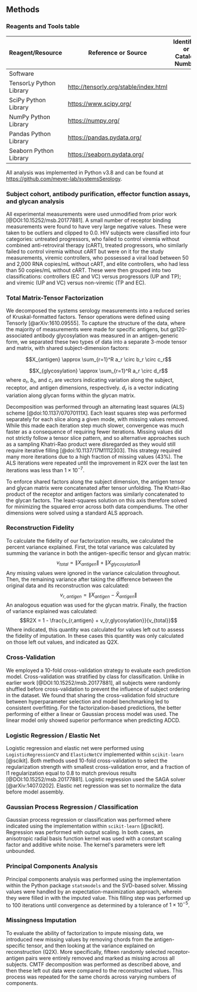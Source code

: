 ## Methods

### Reagents and Tools table

| Reagent/Resource        | Reference or Source                   | Identifier or Catalog Number |
| ----------------------- | ------------------------------------- | ---------------------------- |
| Software                |
| TensorLy Python Library | http://tensorly.org/stable/index.html |                              |
| SciPy Python Library    | https://www.scipy.org/                |                              |
| NumPy Python Library    | https://numpy.org/                    |                              |
| Pandas Python Library   | https://pandas.pydata.org/            |                              |
| Seaborn Python Library  | https://seaborn.pydata.org/           |                              |


All analysis was implemented in Python v3.8 and can be found at <https://github.com/meyer-lab/systemsSerology>.

### Subject cohort, antibody purification, effector function assays, and glycan analysis

All experimental measurements were used unmodified from prior work [@DOI:10.15252/msb.20177881]. A small number of receptor binding measurements were found to have very large negative values. These were taken to be outliers and clipped to 0.0. HIV subjects were classified into four categories: untreated progressors, who failed to control viremia without combined anti-retroviral therapy (cART), treated progressors, who similarly failed to control viremia without cART but were on it for the study measurements, viremic controllers, who possessed a viral load between 50 and 2,000 RNA copies/mL without cART, and elite controllers, who had less than 50 copies/mL without cART. These were then grouped into two classifications: controllers (EC and VC) versus progressors (UP and TP); and viremic (UP and VC) versus non-viremic (TP and EC).

### Total Matrix-Tensor Factorization

We decomposed the systems serology measurements into a reduced series of Kruskal-formatted factors. Tensor operations were defined using Tensorly [@arXiv:1610.09555]. To capture the structure of the data, where the majority of measurements were made for specific antigens, but gp120-associated antibody glycosylation was measured in an antigen-generic form, we separated these two types of data into a separate 3-mode tensor and matrix, with shared subject-dimension factors:

$$X_{antigen} \approx \sum_{r=1}^R a_r \circ b_r \circ c_r$$

$$X_{glycosylation} \approx \sum_{r=1}^R a_r \circ d_r$$
where $a_r$, $b_r$, and $c_r$ are vectors indicating variation along the subject, receptor, and antigen dimensions, respectively. $d_r$ is a vector indicating variation along glycan forms within the glycan matrix.

Decomposition was performed through an alternating least squares (ALS) scheme [@doi:10.1137/07070111X]. Each least squares step was performed separately for each slice along a given mode, with missing values removed. While this made each iteration step much slower, convergence was much faster as a consequence of requiring fewer iterations. Missing values did not strictly follow a tensor slice pattern, and so alternative approaches such as a sampling Khatri-Rao product were disregarded as they would still require iterative filling [@doi:10.1137/17M1112303]. This strategy required many more iterations due to a high fraction of missing values (43%). The ALS iterations were repeated until the improvement in R2X over the last ten iterations was less than $1\times 10^{-7}$.

To enforce shared factors along the subject dimension, the antigen tensor and glycan matrix were concatenated after tensor unfolding. The Khatri-Rao product of the receptor and antigen factors was similarly concatenated to the glycan factors. The least-squares solution on this axis therefore solved for minimizing the squared error across both data compendiums. The other dimensions were solved using a standard ALS approach.

<!-- TODO: Write out equations for ALS and the shared dimension. -->

### Reconstruction Fidelity

To calculate the fidelity of our factorization results, we calculated the percent variance explained. First, the total variance was calculated by summing the variance in both the antigen-specific tensor and glycan matrix:
$$v_{total} = \left \| X_{antigen}  \right \| + \left \| X_{glycosylation}  \right \|$$
Any missing values were ignored in the variance calculation throughout. Then, the remaining variance after taking the difference between the original data and its reconstruction was calculated:
$$v_{r,antigen} = \left \| X_{antigen} - \hat X_{antigen}  \right \|$$
An analogous equation was used for the glycan matrix. Finally, the fraction of variance explained was calculated:
$$R2X = 1 - \frac{v_{r,antigen} + v_{r,glycosylation}}{v_{total}}$$
Where indicated, this quantity was calculated for values left out to assess the fidelity of imputation. In these cases this quantity was only calculated on those left out values, and indicated as Q2X.

### Cross-Validation

We employed a 10-fold cross-validation strategy to evaluate each prediction model. Cross-validation was stratified by class for classification. Unlike in earlier work [@DOI:10.15252/msb.20177881], all subjects were randomly shuffled before cross-validation to prevent the influence of subject ordering in the dataset. We found that sharing the cross-validation fold structure between hyperparameter selection and model benchmarking led to consistent overfitting. For the factorization-based predictions, the better performing of either a linear or Gaussian process model was used. The linear model only showed superior performance when predicting ADCD.

### Logistic Regression / Elastic Net

Logistic regression and elastic net were performed using `LogisticRegressionCV` and `ElasticNetCV` implemented within `scikit-learn` [@scikit]. Both methods used 10-fold cross-validation to select the regularization strength with smallest cross-validation error, and a fraction of l1 regularization equal to 0.8 to match previous results [@DOI:10.15252/msb.20177881]. Logistic regression used the SAGA solver [@arXiv:1407.0202]. Elastic net regression was set to normalize the data before model assembly.

### Gaussian Process Regression / Classification

Gaussian process regression or classification was performed where indicated using the implementation within `scikit-learn` [@scikit]. Regression was performed with output scaling. In both cases, an anisotropic radial basis function kernel was used with a constant scaling factor and additive white noise. The kernel's parameters were left unbounded.

### Principal Components Analysis

Principal components analysis was performed using the implementation within the Python package `statsmodels` and the SVD-based solver. Missing values were handled by an expectation-maximization approach, wherein they were filled in with the imputed value. This filling step was performed up to 100 iterations until convergence as determined by a tolerance of $1 \times 10^{-5}$.

### Missingness Imputation

To evaluate the ability of factorization to impute missing data, we introduced new missing values by removing chords from the antigen-specific tensor, and then looking at the variance explained on reconstruction (Q2X). More specifically, fifteen randomly selected receptor-antigen pairs were entirely removed and marked as missing across all subjects. CMTF decomposition was performed as described above, and then these left out data were compared to the reconstructed values. This process was repeated for the same chords across varying numbers of components.
